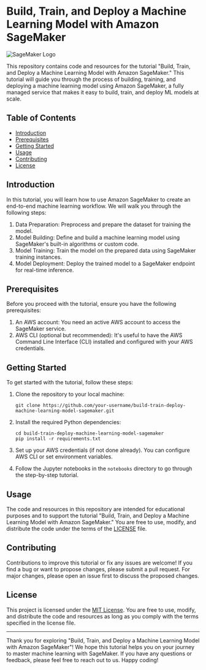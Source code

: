 # Build, Train, and Deploy a Machine Learning Model with Amazon SageMaker

![SageMaker Logo]([(https://venturebeat.com/wp-content/uploads/2021/02/SageMaker.jpg?fit=750%2C385&strip=all)])

This repository contains code and resources for the tutorial "Build, Train, and Deploy a Machine Learning Model with Amazon SageMaker." This tutorial will guide you through the process of building, training, and deploying a machine learning model using Amazon SageMaker, a fully managed service that makes it easy to build, train, and deploy ML models at scale.

## Table of Contents

- [Introduction](#introduction)
- [Prerequisites](#prerequisites)
- [Getting Started](#getting-started)
- [Usage](#usage)
- [Contributing](#contributing)
- [License](#license)

## Introduction

In this tutorial, you will learn how to use Amazon SageMaker to create an end-to-end machine learning workflow. We will walk you through the following steps:

1. Data Preparation: Preprocess and prepare the dataset for training the model.
2. Model Building: Define and build a machine learning model using SageMaker's built-in algorithms or custom code.
3. Model Training: Train the model on the prepared data using SageMaker training instances.
4. Model Deployment: Deploy the trained model to a SageMaker endpoint for real-time inference.

## Prerequisites

Before you proceed with the tutorial, ensure you have the following prerequisites:

1. An AWS account: You need an active AWS account to access the SageMaker service.
2. AWS CLI (optional but recommended): It's useful to have the AWS Command Line Interface (CLI) installed and configured with your AWS credentials.

## Getting Started

To get started with the tutorial, follow these steps:

1. Clone the repository to your local machine:

   ```
   git clone https://github.com/your-username/build-train-deploy-machine-learning-model-sagemaker.git
   ```

2. Install the required Python dependencies:

   ```
   cd build-train-deploy-machine-learning-model-sagemaker
   pip install -r requirements.txt
   ```

3. Set up your AWS credentials (if not done already). You can configure AWS CLI or set environment variables.

4. Follow the Jupyter notebooks in the `notebooks` directory to go through the step-by-step tutorial.

## Usage

The code and resources in this repository are intended for educational purposes and to support the tutorial "Build, Train, and Deploy a Machine Learning Model with Amazon SageMaker." You are free to use, modify, and distribute the code under the terms of the [LICENSE](LICENSE) file.

## Contributing

Contributions to improve this tutorial or fix any issues are welcome! If you find a bug or want to propose changes, please submit a pull request. For major changes, please open an issue first to discuss the proposed changes.

## License

This project is licensed under the [MIT License](LICENSE). You are free to use, modify, and distribute the code and resources as long as you comply with the terms specified in the license file.

---

Thank you for exploring "Build, Train, and Deploy a Machine Learning Model with Amazon SageMaker"! We hope this tutorial helps you on your journey to master machine learning with SageMaker. If you have any questions or feedback, please feel free to reach out to us. Happy coding!
